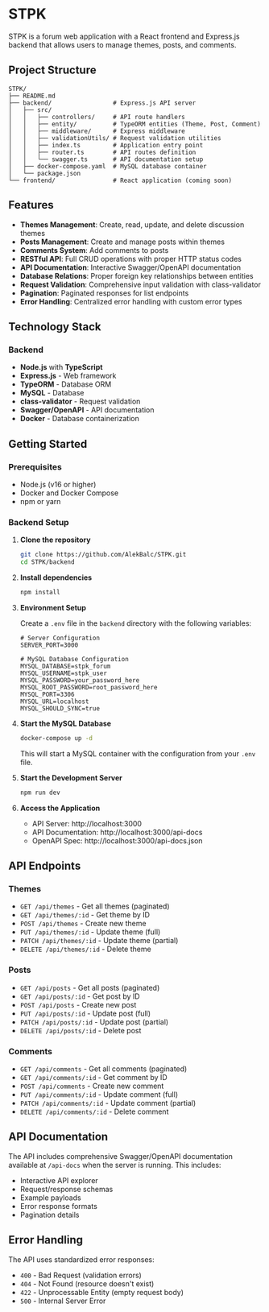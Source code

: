# STPK

STPK is a forum web application with a React frontend and Express.js backend that allows users to manage themes, posts, and comments.

## Project Structure

```
STPK/
├── README.md
├── backend/                 # Express.js API server
│   ├── src/
│   │   ├── controllers/     # API route handlers
│   │   ├── entity/          # TypeORM entities (Theme, Post, Comment)
│   │   ├── middleware/      # Express middleware
│   │   ├── validationUtils/ # Request validation utilities
│   │   ├── index.ts         # Application entry point
│   │   ├── router.ts        # API routes definition
│   │   └── swagger.ts       # API documentation setup
│   ├── docker-compose.yaml  # MySQL database container
│   └── package.json
└── frontend/                # React application (coming soon)
```

## Features

- **Themes Management**: Create, read, update, and delete discussion themes
- **Posts Management**: Create and manage posts within themes
- **Comments System**: Add comments to posts
- **RESTful API**: Full CRUD operations with proper HTTP status codes
- **API Documentation**: Interactive Swagger/OpenAPI documentation
- **Database Relations**: Proper foreign key relationships between entities
- **Request Validation**: Comprehensive input validation with class-validator
- **Pagination**: Paginated responses for list endpoints
- **Error Handling**: Centralized error handling with custom error types

## Technology Stack

### Backend

- **Node.js** with **TypeScript**
- **Express.js** - Web framework
- **TypeORM** - Database ORM
- **MySQL** - Database
- **class-validator** - Request validation
- **Swagger/OpenAPI** - API documentation
- **Docker** - Database containerization

## Getting Started

### Prerequisites

- Node.js (v16 or higher)
- Docker and Docker Compose
- npm or yarn

### Backend Setup

1. **Clone the repository**

   ```bash
   git clone https://github.com/AlekBalc/STPK.git
   cd STPK/backend
   ```

2. **Install dependencies**

   ```bash
   npm install
   ```

3. **Environment Setup**

   Create a `.env` file in the `backend` directory with the following variables:

   ```env
   # Server Configuration
   SERVER_PORT=3000

   # MySQL Database Configuration
   MYSQL_DATABASE=stpk_forum
   MYSQL_USERNAME=stpk_user
   MYSQL_PASSWORD=your_password_here
   MYSQL_ROOT_PASSWORD=root_password_here
   MYSQL_PORT=3306
   MYSQL_URL=localhost
   MYSQL_SHOULD_SYNC=true
   ```

4. **Start the MySQL Database**

   ```bash
   docker-compose up -d
   ```

   This will start a MySQL container with the configuration from your `.env` file.

5. **Start the Development Server**

   ```bash
   npm run dev
   ```

6. **Access the Application**
   - API Server: http://localhost:3000
   - API Documentation: http://localhost:3000/api-docs
   - OpenAPI Spec: http://localhost:3000/api-docs.json

## API Endpoints

### Themes

- `GET /api/themes` - Get all themes (paginated)
- `GET /api/themes/:id` - Get theme by ID
- `POST /api/themes` - Create new theme
- `PUT /api/themes/:id` - Update theme (full)
- `PATCH /api/themes/:id` - Update theme (partial)
- `DELETE /api/themes/:id` - Delete theme

### Posts

- `GET /api/posts` - Get all posts (paginated)
- `GET /api/posts/:id` - Get post by ID
- `POST /api/posts` - Create new post
- `PUT /api/posts/:id` - Update post (full)
- `PATCH /api/posts/:id` - Update post (partial)
- `DELETE /api/posts/:id` - Delete post

### Comments

- `GET /api/comments` - Get all comments (paginated)
- `GET /api/comments/:id` - Get comment by ID
- `POST /api/comments` - Create new comment
- `PUT /api/comments/:id` - Update comment (full)
- `PATCH /api/comments/:id` - Update comment (partial)
- `DELETE /api/comments/:id` - Delete comment

## API Documentation

The API includes comprehensive Swagger/OpenAPI documentation available at `/api-docs` when the server is running. This includes:

- Interactive API explorer
- Request/response schemas
- Example payloads
- Error response formats
- Pagination details

## Error Handling

The API uses standardized error responses:

- `400` - Bad Request (validation errors)
- `404` - Not Found (resource doesn't exist)
- `422` - Unprocessable Entity (empty request body)
- `500` - Internal Server Error
